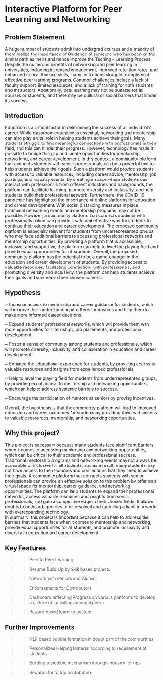 # Interactive Platform for Peer Learning and Networking

## Problem Statement
A huge number of students admit into undergrad courses and a maority of them realize the importance of Guidance of someone who has been on the similar path as theirs and hence improve the Teching - Learning Process. Despite the numerous benefits of networking and peer learning in universities, including increased engagement, improved retention rates, and enhanced critical thinking skills, many institutions struggle to implement effective peer learning programs. Common challenges include a lack of faculty support, limited resources, and a lack of training for both students and instructors. Additionally, peer learning may not be suitable for all courses or students, and there may be cultural or social barriers that hinder its success.



## Introduction
Education is a critical factor in determining the success of an individual's career. While classroom education is essential, networking and mentorship can also play a vital role in helping students achieve their goals. Many students struggle to find meaningful connections with professionals in their field, and this can hinder their progress. However, technology has made it possible to bridge this gap and create opportunities for mentorship, networking, and career development.
In this context, a community platform that connects students with senior professionals can be a powerful tool to help students achieve their goals. Such a platform would provide students with access to valuable resources, including career advice, mentorship, job postings, and industry events. By creating a space where students can interact with professionals from different industries and backgrounds, the platform can facilitate learning, promote diversity and inclusivity, and help students build their professional network.
Furthermore, the COVID-19 pandemic has highlighted the importance of online platforms for education and career development. With social distancing measures in place, traditional networking events and mentorship programs may not be possible. However, a community platform that connects students with professionals online can provide a safe and effective way for students to continue their education and career development.
The proposed community platform is especially relevant for students from underrepresented groups who may face additional barriers to accessing professional networks and mentorship opportunities. By providing a platform that is accessible, inclusive, and supportive, the platform can help to level the playing field and provide equal opportunities for all students.
Overall, the proposed community platform has the potential to be a game-changer in the education and career development of students. By providing access to valuable resources, facilitating connections with professionals, and promoting diversity and inclusivity, the platform can help students achieve their goals and succeed in their chosen careers.


## Hypothesis
~ Increase access to mentorship and career guidance for students, which will improve their understanding of different industries and help them to make more informed career decisions.

~ Expand students' professional networks, which will provide them with more opportunities for internships, job placements, and professional development.

~ Foster a sense of community among students and professionals, which will promote diversity, inclusivity, and collaboration in education and career development.

~ Enhance the educational experience for students, by providing access to valuable resources and insights from experienced professionals.

~ Help to level the playing field for students from underrepresented groups, by providing equal access to mentorship and networking opportunities, which can help to     address systemic barriers to success.

~ Encourage the participation of mentors as seniors by proving Incentives.

Overall, the hypothesis is that the community platform will lead to improved education and career outcomes for students by providing them with access to valuable resources, mentorship, and networking opportunities.


## Why this project?
This project is necessary because many students face significant barriers when it comes to accessing mentorship and networking opportunities, which can be critical to their academic and professional success. Traditional mentorship programs and networking events may not always be accessible or inclusive for all students, and as a result, many students may not have access to the resources and connections that they need to achieve their goals.
A community platform that connects students with senior professionals can provide an effective solution to this problem by offering a virtual space for mentorship, career guidance, and networking opportunities. The platform can help students to expand their professional networks, access valuable resources and insights from senior professionals, and gain a competitive edge in their chosen fields.
It allows doubts to be heard, querries to be resolved and upskilling a habit in a world with everexpanding technology.  
In summary, this project is important because it can help to address the barriers that students face when it comes to mentorship and networking, provide equal opportunities for all students, and promote inclusivity and diversity in education and career development.


## Key Features
>> Peer to Peer Learning

>> Resume Build Up by Skill based projects

>> Network with seniors and Alumini 

>> Endorsements for Contributors

>> Dashboard reflecting Progress on various platforms to develop a culture of upskilling amongst peers

>> Reward based learning system


## Further Improvements
>> NLP based bubble formation in doubt part of the communities

>> Personalized Helping Material according to requirement of students

>> Building a credible mechanism through industry tie-ups

>> Rewards for to top contributors
